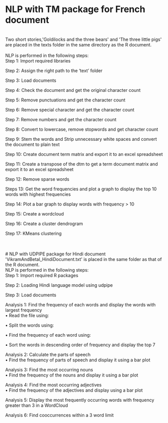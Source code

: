 # NLP with TM package for French document
<br />
Two short stories,'Goldilocks and the three bears' and 'The three little pigs' are placed in the texts folder in the same directory as the R document. <br />
<br />
NLP is performed in the following steps: <br />
Step 1: Import required libraries <br />

Step 2: Assign the right path to the ‘text’ folder <br />

Step 3: Load documents <br />

Step 4: Check the document and get the original character count <br />

Step 5: Remove punctuations and get the character count <br />

Step 6: Remove special character and get the character count <br />

Step 7: Remove numbers and get the character count <br />

Step 8: Convert to lowercase, remove stopwords and get character count <br />

Step 9: Stem the words and Strip unnecessary white spaces and convert the document to plain text <br />

Step 10: Create document term matrix and export it to an excel spreadsheet <br />

Step 11: Create a transpose of the dtm to get a term document matrix and export it to an excel spreadsheet <br />

Step 12: Remove sparse words <br />

Steps 13: Get the word frequencies and plot a graph to display the top 10 words with highest frequencies <br />

Step 14: Plot a bar graph to display words with frequency > 10 <br />

Step 15: Create a wordcloud <br />

Step 16: Create a cluster dendrogram <br />

Step 17: KMeans clustering <br />

<br />
<br />
# NLP with UDPIPE package for Hindi document
<br />
'VikramAndBetal_HindiDocument.txt' is placed in the same folder as that of the R document. <br />
NLP is performed in the following steps: <br />
Step 1: Import required R packages <br />

Step 2: Loading Hindi language model using udpipe <br />

Step 3: Load documents <br />

Analysis 1: Find the frequency of each words and display the words with largest frequency <br />
•	Read the file using: <br />

•	Split the words using: <br />

•	Find the frequency of each word using: <br />

•	Sort the words in descending order of frequency and display the top 7 <br />

Analysis 2: Calculate the parts of speech <br />
•	Find the frequency of parts of speech and display it using a bar plot <br />

Analysis 3: Find the most occurring nouns <br />
•	Find the frequency of the nouns and display it using a bar plot <br />

Analysis 4: Find the most occurring adjectives <br />
•	Find the frequency of the adjectives and display using a bar plot <br />

Analysis 5: Display the most frequently occurring words with frequency greater than 3 in a WordCloud <br />

Analysis 6: Find cooccurrences within a 3 word limit <br />
